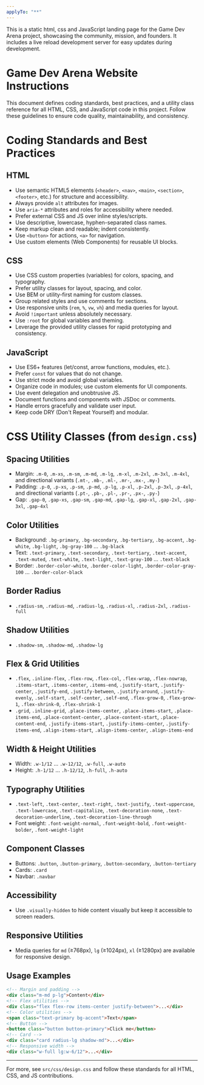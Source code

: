 ```yaml
---
applyTo: "**"
---
```


This is a static html, css and JavaScript landing page for the Game Dev Arena project, showcasing the community, mission, and founders. It includes a live reload development server for easy updates during development.

# Game Dev Arena Website Instructions

This document defines coding standards, best practices, and a utility class reference for all HTML, CSS, and JavaScript code in this project. Follow these guidelines to ensure code quality, maintainability, and consistency.

# Coding Standards and Best Practices

## HTML

- Use semantic HTML5 elements (`<header>`, `<nav>`, `<main>`, `<section>`, `<footer>`, etc.) for structure and accessibility.
- Always provide `alt` attributes for images.
- Use `aria-*` attributes and roles for accessibility where needed.
- Prefer external CSS and JS over inline styles/scripts.
- Use descriptive, lowercase, hyphen-separated class names.
- Keep markup clean and readable; indent consistently.
- Use `<button>` for actions, `<a>` for navigation.
- Use custom elements (Web Components) for reusable UI blocks.

## CSS

- Use CSS custom properties (variables) for colors, spacing, and typography.
- Prefer utility classes for layout, spacing, and color.
- Use BEM or utility-first naming for custom classes.
- Group related styles and use comments for sections.
- Use responsive units (`rem`, `%`, `vw`, `vh`) and media queries for layout.
- Avoid `!important` unless absolutely necessary.
- Use `:root` for global variables and theming.
- Leverage the provided utility classes for rapid prototyping and consistency.

## JavaScript

- Use ES6+ features (let/const, arrow functions, modules, etc.).
- Prefer `const` for values that do not change.
- Use strict mode and avoid global variables.
- Organize code in modules; use custom elements for UI components.
- Use event delegation and unobtrusive JS.
- Document functions and components with JSDoc or comments.
- Handle errors gracefully and validate user input.
- Keep code DRY (Don't Repeat Yourself) and modular.

# CSS Utility Classes (from `design.css`)

## Spacing Utilities

- Margin: `.m-0`, `.m-xs`, `.m-sm`, `.m-md`, `.m-lg`, `.m-xl`, `.m-2xl`, `.m-3xl`, `.m-4xl`, and directional variants (`.mt-`, `.mb-`, `.ml-`, `.mr-`, `.mx-`, `.my-`)
- Padding: `.p-0`, `.p-xs`, `.p-sm`, `.p-md`, `.p-lg`, `.p-xl`, `.p-2xl`, `.p-3xl`, `.p-4xl`, and directional variants (`.pt-`, `.pb-`, `.pl-`, `.pr-`, `.px-`, `.py-`)
- Gap: `.gap-0`, `.gap-xs`, `.gap-sm`, `.gap-md`, `.gap-lg`, `.gap-xl`, `.gap-2xl`, `.gap-3xl`, `.gap-4xl`

## Color Utilities

- Background: `.bg-primary`, `.bg-secondary`, `.bg-tertiary`, `.bg-accent`, `.bg-white`, `.bg-light`, `.bg-gray-100` ... `.bg-black`
- Text: `.text-primary`, `.text-secondary`, `.text-tertiary`, `.text-accent`, `.text-muted`, `.text-white`, `.text-light`, `.text-gray-100` ... `.text-black`
- Border: `.border-color-white`, `.border-color-light`, `.border-color-gray-100` ... `.border-color-black`

## Border Radius

- `.radius-sm`, `.radius-md`, `.radius-lg`, `.radius-xl`, `.radius-2xl`, `.radius-full`

## Shadow Utilities

- `.shadow-sm`, `.shadow-md`, `.shadow-lg`

## Flex & Grid Utilities

- `.flex`, `.inline-flex`, `.flex-row`, `.flex-col`, `.flex-wrap`, `.flex-nowrap`, `.items-start`, `.items-center`, `.items-end`, `.justify-start`, `.justify-center`, `.justify-end`, `.justify-between`, `.justify-around`, `.justify-evenly`, `.self-start`, `.self-center`, `.self-end`, `.flex-grow-0`, `.flex-grow-1`, `.flex-shrink-0`, `.flex-shrink-1`
- `.grid`, `.inline-grid`, `.place-items-center`, `.place-items-start`, `.place-items-end`, `.place-content-center`, `.place-content-start`, `.place-content-end`, `.justify-items-start`, `.justify-items-center`, `.justify-items-end`, `.align-items-start`, `.align-items-center`, `.align-items-end`

## Width & Height Utilities

- Width: `.w-1/12` ... `.w-12/12`, `.w-full`, `.w-auto`
- Height: `.h-1/12` ... `.h-12/12`, `.h-full`, `.h-auto`

## Typography Utilities

- `.text-left`, `.text-center`, `.text-right`, `.text-justify`, `.text-uppercase`, `.text-lowercase`, `.text-capitalize`, `.text-decoration-none`, `.text-decoration-underline`, `.text-decoration-line-through`
- Font weight: `.font-weight-normal`, `.font-weight-bold`, `.font-weight-bolder`, `.font-weight-light`

## Component Classes

- Buttons: `.button`, `.button-primary`, `.button-secondary`, `.button-tertiary`
- Cards: `.card`
- Navbar: `.navbar`

## Accessibility

- Use `.visually-hidden` to hide content visually but keep it accessible to screen readers.

## Responsive Utilities

- Media queries for `md` (≥768px), `lg` (≥1024px), `xl` (≥1280px) are available for responsive design.

## Usage Examples

```html
<!-- Margin and padding -->
<div class="m-md p-lg">Content</div>
<!-- Flex utilities -->
<div class="flex flex-row items-center justify-between">...</div>
<!-- Color utilities -->
<span class="text-primary bg-accent">Text</span>
<!-- Button -->
<button class="button button-primary">Click me</button>
<!-- Card -->
<div class="card radius-lg shadow-md">...</div>
<!-- Responsive width -->
<div class="w-full lg:w-6/12">...</div>
```

---

For more, see `src/css/design.css` and follow these standards for all HTML, CSS, and JS contributions.
